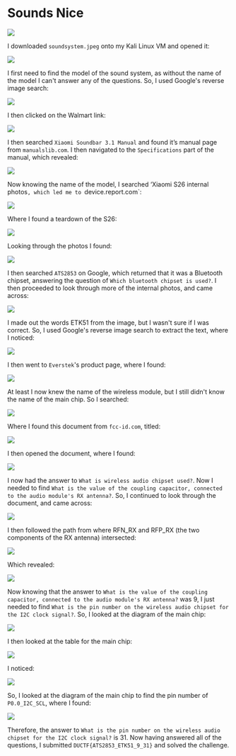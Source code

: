 # Sounds Nice

![](../images/sounds-nice-part-1.png)

I downloaded `soundsystem.jpeg` onto my Kali Linux VM and opened it:

![](../images/sounds-nice-part-2.png)

I first need to find the model of the sound system, as without the name of the model I can't answer any of the questions. So, I used Google's reverse image search:

![](../images/sounds-nice-part-3.png)

I then clicked on the Walmart link:

![](../images/sounds-nice-part-4.png)

I then searched `Xiaomi Soundbar 3.1 Manual` and found it’s manual page from `manualslib.com`. I then navigated to the `Specifications` part of the manual, which revealed:

![](../images/sounds-nice-part-5.png)

Now knowing the name of the model, I searched ‘Xiaomi S26 internal photos`, which led me to `device.report.com`:

![](../images/sounds-nice-part-6.png)

Where I found a teardown of the S26:

![](../images/sounds-nice-part-7.png)

Looking through the photos I found:

![](../images/sounds-nice-part-8.png)

I then searched `ATS2853` on Google, which returned that it was a Bluetooth chipset, answering the question of `Which bluetooth chipset is used?`. I then proceeded to look through more of the internal photos, and came across:

![](../images/sounds-nice-part-9.png)

I made out the words ETK51 from the image, but I wasn't sure if I was correct. So, I used Google's reverse image search to extract the text, where I noticed:

![](../images/sounds-nice-part-10.png)

I then went to `Everstek`'s product page, where I found:

![](../images/sounds-nice-part-11.png)

At least I now knew the name of the wireless module, but I still didn't know the name of the main chip. So I searched:

![](../images/sounds-nice-part-12.png)

Where I found this document from `fcc-id.com`, titled:

![](../images/sounds-nice-part-13.png)

I then opened the document, where I found:

![](../images/sounds-nice-part-15.png)

I now had the answer to `What is wireless audio chipset used?`. Now I needed to find `What is the value of the coupling capacitor, connected to the audio module's RX antenna?`. So, I continued to look through the document, and came across:

 ![](../images/sounds-nice-part-16.png)

 I then followed the path from where RFN_RX and RFP_RX (the two components of the RX antenna) intersected:

 ![](../images/sounds-nice-part-17.png)

 Which revealed:

 ![](../images/sounds-nice-part-18.png)

 Now knowing that the answer to `What is the value of the coupling capacitor, connected to the audio module's RX antenna?` was 9, I just needed to find `What is the pin number on the wireless audio chipset for the I2C clock signal?`. So, I looked at the diagram of the main chip:

![](../images/sounds-nice-part-19.png)

I then looked at the table for the main chip:

![](../images/sounds-nice-part-20.png)

I noticed:

![](../images/sounds-nice-part-21.png)

So, I looked at the diagram of the main chip to find the pin number of `P0.0_I2C_SCL`, where I found:

![](../images/sounds-nice-part-22.png)

Therefore, the answer to `What is the pin number on the wireless audio chipset for the I2C clock signal?` is 31. Now having answered all of the questions, I submitted `DUCTF{ATS2853_ETK51_9_31}` and solved the challenge.
 



